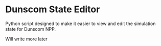 # Dunscom State Editor
Python script designed to make it easier to view and edit the simulation state for Dunscom NPP.

Will write more later
